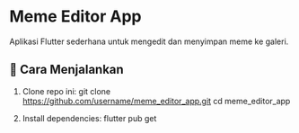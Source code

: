 # Meme Editor App

Aplikasi Flutter sederhana untuk mengedit dan menyimpan meme ke galeri.

## 🚀 Cara Menjalankan

1. Clone repo ini:
git clone https://github.com/username/meme_editor_app.git
cd meme_editor_app

2. Install dependencies:
flutter pub get
